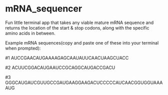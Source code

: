 # mRNA_sequencer
Fun little terminal app that takes any viable mature mRNA sequence and returns the location of the start & stop codons, along with the specific amino acids in between.

Example mRNA sequences(copy and paste one of these into your terminal when prompted):

#1 AUCCGAACAUGAAAAGAGCAAUAUUCAACUAAGCUACC

#2 ACUUCGGACAUGAAUCCGCAGGCAUGACCGACU

#3 GGGCAUGAUCGUUGCCGAUGAAGGAAGACUCCCCCAUCAACGGUGGUAAAAUG
